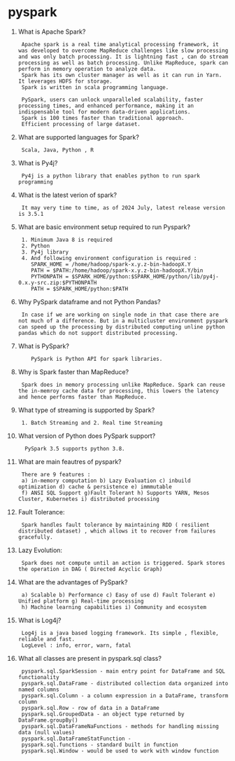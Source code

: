 # pyspark

1.  What is Apache Spark?

         Apache spark is a real time analytical processing framework, it was developed to overcome MapReduce challenges like slow processing and was only batch processing. It is lightning fast , can do stream processing as well as batch processing. Unlike MapReduce, spark can perform in memory operation to analyze data.
         Spark has its own cluster manager as well as it can run in Yarn. It leverages HDFS for storage.
         Spark is written in scala programming language.

         PySpark, users can unlock unparalleled scalability, faster processing times, and enhanced performance, making it an indispensable tool for modern data-driven applications.
         Spark is 100 times faster than traditional approach.
         Efficient processing of large dataset.

2.  What are supported languages for Spark?

         Scala, Java, Python , R

3.  What is Py4j?

         Py4j is a python library that enables python to run spark programming

4.  What is the latest verion of spark?

         It may very time to time, as of 2024 July, latest release version is 3.5.1

5.  What are basic environment setup required to run Pyspark?

         1. Minimum Java 8 is required
         2. Python
         3. Py4j library
         4. And following environment configuration is required :
            SPARK_HOME = /home/hadoop/spark-x.y.z-bin-hadoopX.Y
            PATH = $PATH:/home/hadoop/spark-x.y.z-bin-hadoopX.Y/bin
            PYTHONPATH = $SPARK_HOME/python:$SPARK_HOME/python/lib/py4j-0.x.y-src.zip:$PYTHONPATH
            PATH = $SPARK_HOME/python:$PATH

6.  Why PySpark dataframe and not Python Pandas?

         In case if we are working on single node in that case there are not much of a difference. But in a multicluster environment pyspark can speed up the processing by distributed computing unline python pandas which do not support distributed processing.

7.  What is PySpark?

            PySpark is Python API for spark libraries.

8.  Why is Spark faster than MapReduce?

         Spark does in memory processing unlike MapReduce. Spark can reuse the in-memroy cache data for processing, this lowers the latency and hence performs faster than MapReduce.

9.  What type of streaming is supported by Spark?

         1. Batch Streaming and 2. Real time Streaming

10. What version of Python does PySpark support?

          PySpark 3.5 supports python 3.8.

11. What are main feautres of pyspark?

         There are 9 features :
         a) in-memory computation b) Lazy Evaluation c) inbuild optimization d) cache & persistence e) immmutable
         f) ANSI SQL Support g)Fault Tolerant h) Supports YARN, Mesos Cluster, Kubernetes i) distributed processing

12. Fault Tolerance:

         Spark handles fault tolerance by maintaining RDD ( resilient distributed dataset) , which allows it to recover from failures gracefully.

13. Lazy Evolution:

         Spark does not compute until an action is triggered. Spark stores the operation in DAG ( Directed Acyclic Graph)

14. What are the advantages of PySpark?

         a) Scalable b) Performance c) Easy of use d) Fault Tolerant e) Unified platform g) Real-time processing
         h) Machine learning capabilities i) Community and ecosystem

15. What is Log4j?

         Log4j is a java based logging framework. Its simple , flexible, reliable and fast.
         LogLevel : info, error, warn, fatal

16. What all classes are present in pyspark.sql class?

         pyspark.sql.SparkSession - main entry point for DataFrame and SQL functionality
         pyspark.sql.DataFrame - distributed collection data organized into named columns
         pyspark.sql.Column - a column expression in a DataFrame, transform column
         pyspark.sql.Row - row of data in a DataFrame
         pyspark.sql.GroupedData - an object type returned by DataFrame.groupBy()
         pyspark.sql.DataFrameNaFunctions - methods for handling missing data (null values)
         pyspark.sql.DataFrameStatFunction -
         pyspark.sql.functions - standard built in function
         pyspark.sql.Window - would be used to work with window function
